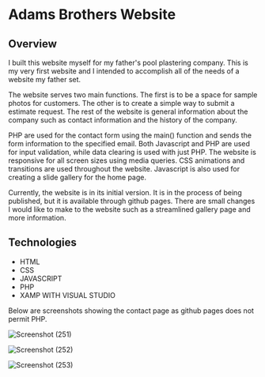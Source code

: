 # Adams Brothers Website

## Overview
I built this website myself for my father's pool plastering company. This is my very first website and I intended to accomplish all of the needs of a website my father set. 

The website serves two main functions. The first is to be a space for sample photos for customers. The other is to create a simple way to submit a estimate request. The rest of the website is general information about the company such as contact information and the history of the company. 

PHP are used for the contact form using the main() function and sends the form information to the specified email. Both Javascript and PHP are used for input validation, while data clearing is used with just PHP. The website is responsive for all screen sizes using media queries. CSS animations and transitions are used throughout the website. Javascript is also used for creating a slide gallery for the home page. 

Currently, the website is in its initial version. It is in the process of being published, but it is available through github pages. There are small changes I would like to make to the website such as a streamlined gallery page and more information. 

## Technologies
* HTML
* CSS
* JAVASCRIPT
* PHP 
* XAMP WITH VISUAL STUDIO 

Below are screenshots showing the contact page as github pages does not permit PHP. 

![Screenshot (251)](https://user-images.githubusercontent.com/78715643/147620430-cf70177c-8cc1-4628-9485-c2814406bfdf.png)

![Screenshot (252)](https://user-images.githubusercontent.com/78715643/147620514-311218a4-d3d7-470a-9e3b-751d27fa8f29.png)

![Screenshot (253)](https://user-images.githubusercontent.com/78715643/147620524-50e64c63-0204-4d8b-8d15-46f40ad6c062.png)

